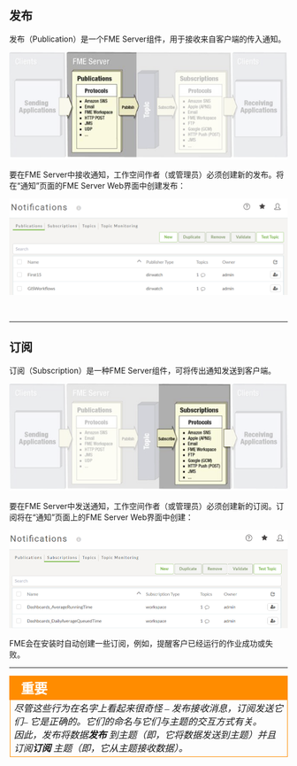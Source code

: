 ## 发布 ##

发布（Publication）是一个FME Server组件，用于接收来自客户端的传入通知。

![](./Images/Img4.004.FMEServerPublications.png)

要在FME Server中接收通知，工作空间作者（或管理员）必须创建新的发布。将在“通知”页面的FME Server Web界面中创建发布：


![](./Images/Img4.005.PublicationMenu.png)

<br>

---

## 订阅 ##

订阅（Subscription）是一种FME Server组件，可将传出通知发送到客户端。

![](./Images/Img4.006.FMEServerSubscriptions.png)

要在FME Server中发送通知，工作空间作者（或管理员）必须创建新的订阅。订阅将在“通知”页面上的FME Server Web界面中创建：


![](./Images/Img4.007.SubscriptionMenu.png)

FME会在安装时自动创建一些订阅，例如，提醒客户已经运行的作业成功或失败。


---

<table style="border-spacing: 0px">
<tr>
<td style="vertical-align:middle;background-color:darkorange;border: 2px solid darkorange">
<i class="fa fa-quote-left fa-lg fa-pull-left fa-fw" style="color:white;padding-right: 12px;vertical-align:text-top"></i>
<span style="color:white;font-size:x-large;font-weight: bold;font-family:serif">重要</span>
</td>
</tr>

<tr>
<td style="border: 1px solid darkorange">
<span style="font-family:serif; font-style:italic; font-size:larger">
尽管这些行为在名字上看起来很奇怪 – 发布接收消息，订阅发送它们– 它是正确的。它们的命名与它们与主题的交互方式有关。 <br>因此，发布将数据<strong>发布</strong> 到主题（即，它将数据发送到主题）并且订阅<strong>订阅</strong> 主题（即，它从主题接收数据）。
</span>
</td>
</tr>
</table>

